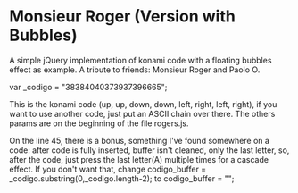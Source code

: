 # Monsieur Roger (Version with Bubbles)

A simple jQuery implementation of konami code with a floating bubbles effect as example. A tribute to friends: Monsieur Roger and Paolo O.

var _codigo = "38384040373937396665";

This is the konami code (up, up, down, down, left, right, left, right), if you want to use another code, just put an ASCII chain over there.
The others params are on the beginning of the file rogers.js.

On the line 45, there is a bonus, something I've found somewhere on a code: after code is fully inserted, buffer isn't cleaned, only the last letter, so, after the code, just press the last letter(A) multiple times for a cascade effect. If you don't want that, change codigo_buffer = _codigo.substring(0,_codigo.length-2); to codigo_buffer = "";

